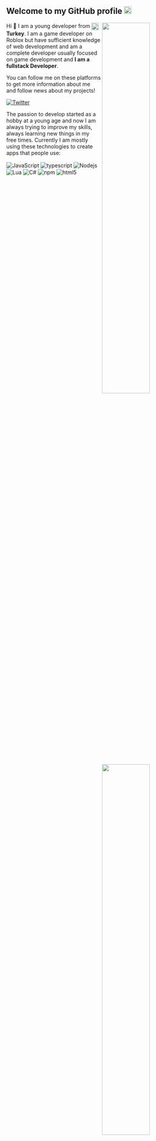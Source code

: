 <h2>Welcome to my GitHub profile <img src="https://media.giphy.com/media/CaiVJuZGvR8HK/giphy.gif" height="20px"></h2>

<img width="50%" align="right" src="https://github-readme-stats.vercel.app/api?username=realapeiron&count_private=true&show_icons=true&theme=dracula&hide_border=true&include_all_commits=true">
<img width="50%" height="1px" align="right" src="https://i.imgur.com/DkKayja.png">
<img width="50%" align="right" src="https://github-readme-stats.vercel.app/api/top-langs/?username=realapeiron&theme=dracula&hide_border=true&layout=compact">

Hi 👋 I am a young developer from <img width="20" align="center" src="https://image.flaticon.com/icons/svg/555/555560.svg"> **Turkey**. I am a game developer on Roblox but have sufficient knowledge of web development and am a complete developer usually focused on game development and **I am a fullstack Developer**.

You can follow me on these platforms to get more information about me and follow news about my projects!

<a href="https://twitter.com/apeiron_dev" target="_blank"><img align="center" alt="Twitter" src="https://img.shields.io/badge/-Twitter-1DA1F2?style=flat-square&logo=twitter&logoColor=white" /></a>

The passion to develop started as a hobby at a young age and now I am always trying to improve my skills, always learning new things in my free times. Currently I am mostly using these technologies to create apps that people use:

<img alt="JavaScript" align="center" src="https://img.shields.io/badge/-Javascript-edb200?style=flat-square&logo=javascript&logoColor=white" /> <img alt="typescript" align="center" src="https://img.shields.io/badge/-TypeScript-007ACC?style=flat-square&logo=typescript&logoColor=white" /> <img alt="Nodejs" align="center" src="https://img.shields.io/badge/-Nodejs-43853d?style=flat-square&logo=Node.js&logoColor=white" /> <img alt="Lua" align="center" src="https://img.shields.io/badge/-Lua-blue?style=flat-square&logo=lua&logoColor=white" /> <img alt="C#" align="center" src="https://img.shields.io/badge/C%23-blue?style=flat-square&logo=csharp&logoColor=white" /> <img alt="npm" align="center" src="https://img.shields.io/badge/-NPM-CB3837?style=flat-square&logo=npm&logoColor=white" /> <img alt="html5" align="center" src="https://img.shields.io/badge/-HTML5-E34F26?style=flat-square&logo=html5&logoColor=white" />
